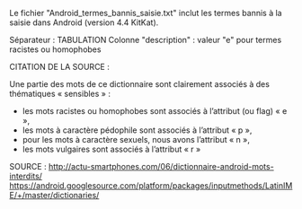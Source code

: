 Le fichier "Android_termes_bannis_saisie.txt" inclut les termes bannis à la saisie dans Android (version 4.4 KitKat).
  
Séparateur : TABULATION
Colonne "description" : valeur "e" pour termes racistes ou homophobes

CITATION DE LA SOURCE :

Une partie des mots de ce dictionnaire sont clairement associés à des thématiques « sensibles » :

- les mots racistes ou homophobes sont associés à l’attribut (ou flag) « e »,
- les mots à caractère pédophile sont associés à l’attribut « p »,
- pour les mots à caractère sexuels, nous avons l’attribut « n »,
- les mots vulgaires sont associés à l’attribut « r »

SOURCE : http://actu-smartphones.com/06/dictionnaire-android-mots-interdits/
         https://android.googlesource.com/platform/packages/inputmethods/LatinIME/+/master/dictionaries/
